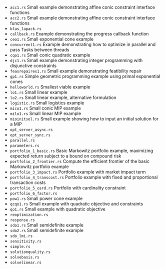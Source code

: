 - `acc1.rs` Small example demonstrating affine conic constraint interface functions
- `acc2.rs` Small example demonstrating affine conic constraint interface functions
- `blas_lapack.rs`
- `callback.rs` Example demonstrating the progress callback function
- `ceo1.rs` Small exponential cone example
- `concurrent1.rs` Example demonstrating how to optimize in parallel and pass Tasks between threads
- `cqo1.rs` Small conic quadratic example
- `djc1.rs` Small example demonstrating integer programming with disjunctive constraints
- `feasrepairex1.rs` Small example demonstrating featibility repair
- `gp1.rs` Simple geometric programming example using primal exponential cones
- `helloworld.rs` Smallest viable example
- `lo1.rs` Small linear example
- `lo2.rs` Small linear example, alternative formulation
- `logistic.rs` Small logistics example
- `mico1.rs` Small conic MIP example
- `milo1.rs` Small linear MIP example
- `mioinitsol.rs` Small example showing how to input an initial solution for a MIP
- `opt_server_async.rs`
- `opt_server_sync.rs`
- `parallel.rs`
- `parameters.rs`
- `portfolio_1_basic.rs` Basic Markowitz portfolio example, maximizing expected return subject to a bound on compound risk
- `portfolio_2_frontier.rs` Compute the efficient frontier of the basic Markowitz portfolio example
- `portfolio_3_impact.rs` Portfolio example with market impact term
- `portfolio_4_transcost.rs` Portfolio example with fixed and proportional transaction costs
- `portfolio_5_card.rs` Portfolio with cardinality constraint
- `portfolio_6_factor.rs` 
- `pow1.rs` Small power cone example
- `qcqo1.rs` Small example with quadratic objective and constraints
- `qo1.rs` Small example with quadratic objective
- `reoptimization.rs`
- `response.rs`
- `sdo1.rs` Small semidefinite example
- `sdo2.rs` Small semidefinite example
- `sdo_lmi.rs`
- `sensitivity.rs`
- `simple.rs` 
- `solutionquality.rs`
- `solvebasis.rs`
- `solvelinear.rs`
